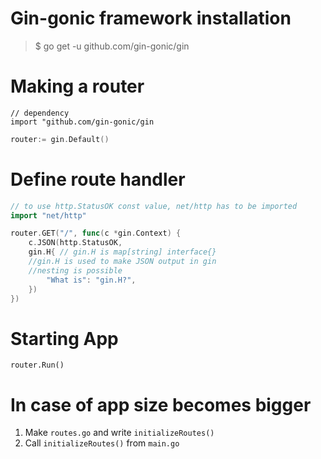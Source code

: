 # Gin-gonic framework installation

> $ go get -u github.com/gin-gonic/gin

# Making a router

```
// dependency
import "github.com/gin-gonic/gin
```

```go
router:= gin.Default()
```

# Define route handler

```go
// to use http.StatusOK const value, net/http has to be imported
import "net/http"

router.GET("/", func(c *gin.Context) {
    c.JSON(http.StatusOK,
    gin.H{ // gin.H is map[string] interface{}
    //gin.H is used to make JSON output in gin
    //nesting is possible
        "What is": "gin.H?",
    })
})
```

# Starting App

```
router.Run()
```

# In case of app size becomes bigger

1. Make `routes.go` and write `initializeRoutes()`
2. Call `initializeRoutes()` from `main.go`
